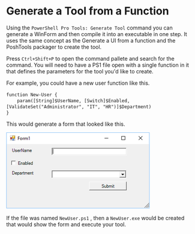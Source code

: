 # Generate a Tool from a Function

Using the `PowerShell Pro Tools: Generate Tool` command you can generate a WinForm and then compile it into an executable in one step. It uses the same concept as the Generate a UI from a function and the PoshTools packager to create the tool.

Press `Ctrl+Shift+P` to open the command pallete and search for the command. You will need to have a PS1 file open with a single function in it that defines the parameters for the tool you'd like to create.&#x20;

For example, you could have a new user function like this.&#x20;

```
function New-User {
    param([String]$UserName, [Switch]$Enabled, [ValidateSet("Administrator", "IT", "HR")]$Department)
}
```

This would generate a form that looked like this.&#x20;

![Auto-generated UI](<../../.gitbook/assets/image (5).png>)

If the file was named `NewUser.ps1` , then a `NewUser.exe` would be created that would show the form and execute your tool.&#x20;
